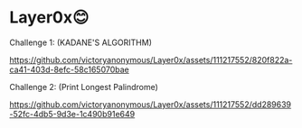 # Layer0x😊
Challenge 1: (KADANE'S ALGORITHM)

https://github.com/victoryanonymous/Layer0x/assets/111217552/820f822a-ca41-403d-8efc-58c165070bae


Challenge 2: (Print Longest Palindrome)

https://github.com/victoryanonymous/Layer0x/assets/111217552/dd289639-52fc-4db5-9d3e-1c490b91e649
